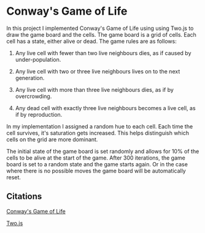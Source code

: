 # Conway's Game of Life

In this project I implemented Conway's Game of Life using using Two.js to draw the game board and the cells. The game board is a grid of cells. Each cell has a state, either alive or dead. The game rules are as follows:

1. Any live cell with fewer than two live neighbours dies, as if caused by under-population.

2. Any live cell with two or three live neighbours lives on to the next generation.

3. Any live cell with more than three live neighbours dies, as if by overcrowding.

4. Any dead cell with exactly three live neighbours becomes a live cell, as if by reproduction.

In my implementation I assigned a random hue to each cell. Each time the cell survives, it's saturation gets increased. This helps distinguish which cells on the grid are more dominant.

The initial state of the game board is set randomly and allows for 10% of the cells to be alive at the start of the game. After 300 iterations, the game board is set to a random state and the game starts again. Or in the case where there is no possible moves the game board will be automatically reset.

## Citations

[Conway's Game of Life](https://en.wikipedia.org/wiki/Conway%27s_Game_of_Life)

[Two.js](https://two.js.org/)

